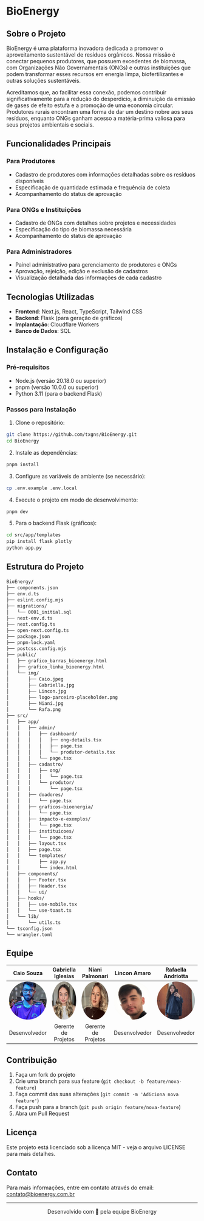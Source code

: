 # BioEnergy


## Sobre o Projeto

BioEnergy é uma plataforma inovadora dedicada a promover o aproveitamento sustentável de resíduos orgânicos. Nossa missão é conectar pequenos produtores, que possuem excedentes de biomassa, com Organizações Não Governamentais (ONGs) e outras instituições que podem transformar esses recursos em energia limpa, biofertilizantes e outras soluções sustentáveis.

Acreditamos que, ao facilitar essa conexão, podemos contribuir significativamente para a redução do desperdício, a diminuição da emissão de gases de efeito estufa e a promoção de uma economia circular. Produtores rurais encontram uma forma de dar um destino nobre aos seus resíduos, enquanto ONGs ganham acesso a matéria-prima valiosa para seus projetos ambientais e sociais.

## Funcionalidades Principais

### Para Produtores
- Cadastro de produtores com informações detalhadas sobre os resíduos disponíveis
- Especificação de quantidade estimada e frequência de coleta
- Acompanhamento do status de aprovação

### Para ONGs e Instituições
- Cadastro de ONGs com detalhes sobre projetos e necessidades
- Especificação do tipo de biomassa necessária
- Acompanhamento do status de aprovação

### Para Administradores
- Painel administrativo para gerenciamento de produtores e ONGs
- Aprovação, rejeição, edição e exclusão de cadastros
- Visualização detalhada das informações de cada cadastro

## Tecnologias Utilizadas

- **Frontend**: Next.js, React, TypeScript, Tailwind CSS
- **Backend**: Flask (para geração de gráficos)
- **Implantação**: Cloudflare Workers
- **Banco de Dados**: SQL

## Instalação e Configuração

### Pré-requisitos
- Node.js (versão 20.18.0 ou superior)
- pnpm (versão 10.0.0 ou superior)
- Python 3.11 (para o backend Flask)

### Passos para Instalação

1. Clone o repositório:
```bash
git clone https://github.com/txgns/BioEnergy.git
cd BioEnergy
```

2. Instale as dependências:
```bash
pnpm install
```

3. Configure as variáveis de ambiente (se necessário):
```bash
cp .env.example .env.local
```

4. Execute o projeto em modo de desenvolvimento:
```bash
pnpm dev
```

5. Para o backend Flask (gráficos):
```bash
cd src/app/templates
pip install flask plotly
python app.py
```

## Estrutura do Projeto

```
BioEnergy/
├── components.json
├── env.d.ts
├── eslint.config.mjs
├── migrations/
│   └── 0001_initial.sql
├── next-env.d.ts
├── next.config.ts
├── open-next.config.ts
├── package.json
├── pnpm-lock.yaml
├── postcss.config.mjs
├── public/
│   ├── grafico_barras_bioenergy.html
│   ├── grafico_linha_bioenergy.html
│   └── img/
│       ├── Caio.jpeg
│       ├── Gabriella.jpg
│       ├── Lincon.jpg
│       ├── logo-parceiro-placeholder.png
│       ├── Niani.jpg
│       └── Rafa.png
├── src/
│   ├── app/
│   │   ├── admin/
│   │   │   ├── dashboard/
│   │   │   │   ├── ong-details.tsx
│   │   │   │   ├── page.tsx
│   │   │   │   └── produtor-details.tsx
│   │   │   └── page.tsx
│   │   ├── cadastro/
│   │   │   ├── ong/
│   │   │   │   └── page.tsx
│   │   │   └── produtor/
│   │   │       └── page.tsx
│   │   ├── doadores/
│   │   │   └── page.tsx
│   │   ├── graficos-bioenergia/
│   │   │   └── page.tsx
│   │   ├── impacto-e-exemplos/
│   │   │   └── page.tsx
│   │   ├── instituicoes/
│   │   │   └── page.tsx
│   │   ├── layout.tsx
│   │   ├── page.tsx
│   │   └── templates/
│   │       ├── app.py
│   │       └── index.html
│   ├── components/
│   │   ├── Footer.tsx
│   │   ├── Header.tsx
│   │   └── ui/
│   ├── hooks/
│   │   ├── use-mobile.tsx
│   │   └── use-toast.ts
│   └── lib/
│       └── utils.ts
└── tsconfig.json
└── wrangler.toml
```

## Equipe

<div align="center">

| Caio Souza | Gabriella Iglesias | Niani Palmonari | Lincon Amaro | Rafaella Andriotta |
|:----------:|:------------------:|:---------------:|:------------:|:------------------:|
| <img src="public/img/Caio.jpeg" width="100" height="100" style="border-radius:50%"> | <img src="public/img/Gabriella.jpg" width="100" height="100" style="border-radius:50%"> | <img src="public/img/Niani.jpg" width="100" height="100" style="border-radius:50%"> | <img src="public/img/Lincon.jpg" width="100" height="100" style="border-radius:50%"> | <img src="public/img/Rafa.png" width="100" height="100" style="border-radius:50%"> |
| Desenvolvedor | Gerente de Projetos | Gerente de Projetos | Desenvolvedor | Desenvolvedor |

</div>

## Contribuição

1. Faça um fork do projeto
2. Crie uma branch para sua feature (`git checkout -b feature/nova-feature`)
3. Faça commit das suas alterações (`git commit -m 'Adiciona nova feature'`)
4. Faça push para a branch (`git push origin feature/nova-feature`)
5. Abra um Pull Request

## Licença

Este projeto está licenciado sob a licença MIT - veja o arquivo LICENSE para mais detalhes.

## Contato

Para mais informações, entre em contato através do email: contato@bioenergy.com.br

---

<div align="center">
  <p>Desenvolvido com 💚 pela equipe BioEnergy</p>
</div>

